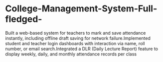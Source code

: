 # College-Management-System-Full-fledged-
Built a web-based system for teachers to mark and save attendance instantly, including offline draft saving for network failure.Implemented student and teacher login dashboards with interaction via name, roll number, or email search.Integrated a DLR (Daily Lecture Report) feature to display weekly, daily, and monthly attendance records per class
